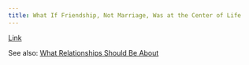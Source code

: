 ```yaml
---
title: What If Friendship, Not Marriage, Was at the Center of Life
---
```


[Link](https://www.theatlantic.com/family/archive/2020/10/people-who-prioritize-friendship-over-romance/616779/)

See also: [What Relationships Should Be About](notes/relationships/What-Relationships-Should-Be-About.md)
